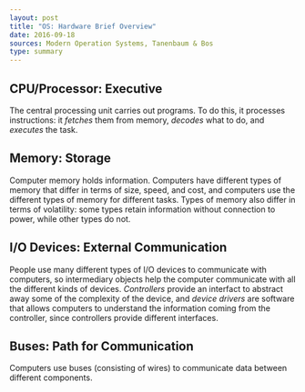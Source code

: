 ```yaml
---
layout: post
title: "OS: Hardware Brief Overview"
date: 2016-09-18
sources: Modern Operation Systems, Tanenbaum & Bos
type: summary
---
```


## CPU/Processor: Executive

The central processing unit carries out programs. To do this, it processes instructions: it *fetches* them from memory, *decodes* what to do, and *executes* the task.

## Memory: Storage

Computer memory holds information. Computers have different types of memory that differ in terms of size, speed, and cost, and computers use the different types of memory for different tasks. Types of memory also differ in terms of volatility: some types retain information without connection to power, while other types do not.

## I/O Devices: External Communication

People use many different types of I/O devices to communicate with computers, so intermediary objects help the computer communicate with all the different kinds of devices. *Controllers* provide an interfact to abstract away some of the complexity of the device, and *device drivers* are software that allows computers to understand the information coming from the controller, since controllers provide different interfaces.

## Buses: Path for Communication

Computers use buses (consisting of wires) to communicate data between different components.
